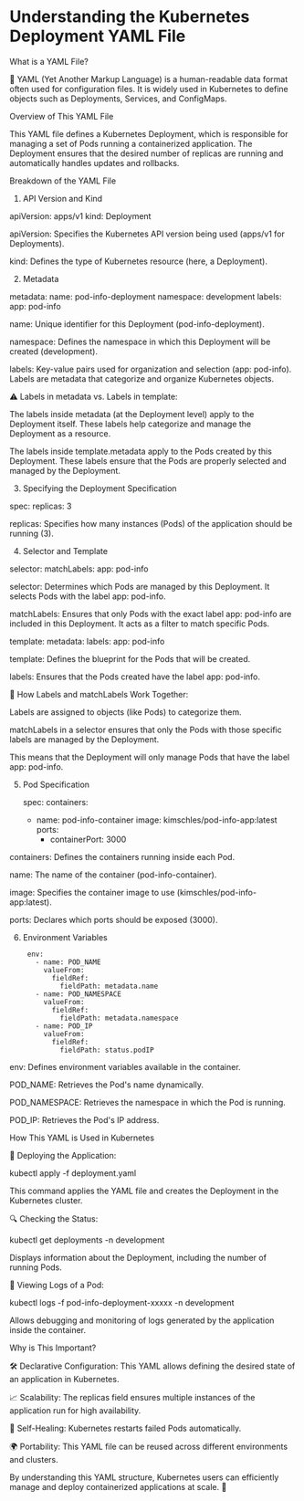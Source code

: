 # Understanding the Kubernetes Deployment YAML File

What is a YAML File?

📝 YAML (Yet Another Markup Language) is a human-readable data format often used for configuration files. It is widely used in Kubernetes to define objects such as Deployments, Services, and ConfigMaps.

Overview of This YAML File

This YAML file defines a Kubernetes Deployment, which is responsible for managing a set of Pods running a containerized application. The Deployment ensures that the desired number of replicas are running and automatically handles updates and rollbacks.

Breakdown of the YAML File

1. API Version and Kind

apiVersion: apps/v1
kind: Deployment

apiVersion: Specifies the Kubernetes API version being used (apps/v1 for Deployments).

kind: Defines the type of Kubernetes resource (here, a Deployment).

2. Metadata

metadata:
  name: pod-info-deployment
  namespace: development
  labels:
    app: pod-info

name: Unique identifier for this Deployment (pod-info-deployment).

namespace: Defines the namespace in which this Deployment will be created (development).

labels: Key-value pairs used for organization and selection (app: pod-info). Labels are metadata that categorize and organize Kubernetes objects.

⚠️ Labels in metadata vs. Labels in template:

The labels inside metadata (at the Deployment level) apply to the Deployment itself. These labels help categorize and manage the Deployment as a resource.

The labels inside template.metadata apply to the Pods created by this Deployment. These labels ensure that the Pods are properly selected and managed by the Deployment.

3. Specifying the Deployment Specification

spec:
  replicas: 3

replicas: Specifies how many instances (Pods) of the application should be running (3).

4. Selector and Template

  selector:
    matchLabels:
      app: pod-info

selector: Determines which Pods are managed by this Deployment. It selects Pods with the label app: pod-info.

matchLabels: Ensures that only Pods with the exact label app: pod-info are included in this Deployment. It acts as a filter to match specific Pods.

  template:
    metadata:
      labels:
        app: pod-info

template: Defines the blueprint for the Pods that will be created.

labels: Ensures that the Pods created have the label app: pod-info.

🔗 How Labels and matchLabels Work Together:

Labels are assigned to objects (like Pods) to categorize them.

matchLabels in a selector ensures that only the Pods with those specific labels are managed by the Deployment.

This means that the Deployment will only manage Pods that have the label app: pod-info.

5. Pod Specification

    spec:
      containers:
      - name: pod-info-container
        image: kimschles/pod-info-app:latest
        ports:
        - containerPort: 3000

containers: Defines the containers running inside each Pod.

name: The name of the container (pod-info-container).

image: Specifies the container image to use (kimschles/pod-info-app:latest).

ports: Declares which ports should be exposed (3000).

6. Environment Variables

        env:
          - name: POD_NAME
            valueFrom:
              fieldRef:
                fieldPath: metadata.name
          - name: POD_NAMESPACE
            valueFrom:
              fieldRef:
                fieldPath: metadata.namespace
          - name: POD_IP
            valueFrom:
              fieldRef:
                fieldPath: status.podIP

env: Defines environment variables available in the container.

POD_NAME: Retrieves the Pod's name dynamically.

POD_NAMESPACE: Retrieves the namespace in which the Pod is running.

POD_IP: Retrieves the Pod's IP address.

How This YAML is Used in Kubernetes

🚀 Deploying the Application:

kubectl apply -f deployment.yaml

This command applies the YAML file and creates the Deployment in the Kubernetes cluster.

🔍 Checking the Status:

kubectl get deployments -n development

Displays information about the Deployment, including the number of running Pods.

📜 Viewing Logs of a Pod:

kubectl logs -f pod-info-deployment-xxxxx -n development

Allows debugging and monitoring of logs generated by the application inside the container.

Why is This Important?

🛠️ Declarative Configuration: This YAML allows defining the desired state of an application in Kubernetes.

📈 Scalability: The replicas field ensures multiple instances of the application run for high availability.

🔄 Self-Healing: Kubernetes restarts failed Pods automatically.

🌍 Portability: This YAML file can be reused across different environments and clusters.

By understanding this YAML structure, Kubernetes users can efficiently manage and deploy containerized applications at scale. 🚀

